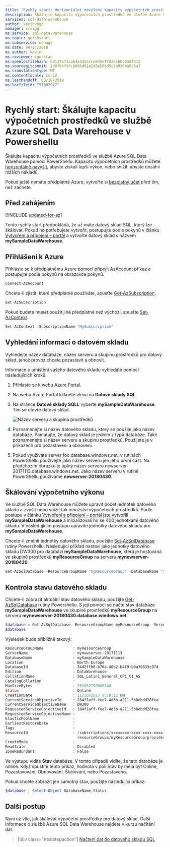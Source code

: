 ```yaml
---
title: 'Rychlý start: Horizontální navýšení kapacity výpočetních prostředků ve službě Azure SQL Data Warehouse – PowerShell | Dokumentace Microsoftu'
description: Škálujte kapacitu výpočetních prostředků ve službě Azure SQL Data Warehouse pomocí PowerShellu. Kapacitu výpočetních prostředků můžete horizontálně navýšit, abyste získali lepší výkon, nebo snížit, abyste dosáhli nižších nákladů.
services: sql-data-warehouse
author: kevinvngo
manager: craigg
ms.service: sql-data-warehouse
ms.topic: quickstart
ms.subservice: manage
ms.date: 04/17/2018
ms.author: kevin
ms.reviewer: igorstan
ms.openlocfilehash: bd137b71cab4a345afce835effd2ecb0c03df312
ms.sourcegitcommit: 2d0fb4f3fc8086d61e2d8e506d5c2b930ba525a7
ms.translationtype: MT
ms.contentlocale: cs-CZ
ms.lasthandoff: 03/18/2019
ms.locfileid: "57882977"
---
```

# <a name="quickstart-scale-compute-in-azure-sql-data-warehouse-in-powershell"></a>Rychlý start: Škálujte kapacitu výpočetních prostředků ve službě Azure SQL Data Warehouse v Powershellu

Škálujte kapacitu výpočetních prostředků ve službě Azure SQL Data Warehouse pomocí PowerShellu. Kapacitu výpočetních prostředků můžete [horizontálně navýšit](sql-data-warehouse-manage-compute-overview.md), abyste získali lepší výkon, nebo snížit, abyste dosáhli nižších nákladů.

Pokud ještě nemáte předplatné Azure, vytvořte si [bezplatný účet](https://azure.microsoft.com/free/) před tím, než začnete.

## <a name="before-you-begin"></a>Před zahájením

[!INCLUDE [updated-for-az](../../includes/updated-for-az.md)]

Tento rychlý start předpokládá, že už máte datový sklad SQL, který lze škálovat. Pokud ho potřebujete vytvořit, postupujte podle pokynů v článku [Vytvoření a připojení – portál](create-data-warehouse-portal.md) a vytvořte datový sklad s názvem **mySampleDataWarehouse**.

## <a name="log-in-to-azure"></a>Přihlášení k Azure

Přihlaste se k předplatnému Azure pomocí [připojit AzAccount](/powershell/module/az.accounts/connect-azaccount) příkaz a postupujte podle pokynů na obrazovce pokynů.

```powershell
Connect-AzAccount
```

Chcete-li zjistit, které předplatné používáte, spusťte [Get-AzSubscription](/powershell/module/az.accounts/get-azsubscription).

```powershell
Get-AzSubscription
```

Pokud budete muset použít jiné předplatné než výchozí, spusťte [Set-AzContext](/powershell/module/az.accounts/set-azcontext).

```powershell
Set-AzContext -SubscriptionName "MySubscription"
```

## <a name="look-up-data-warehouse-information"></a>Vyhledání informací o datovém skladu

Vyhledejte název databáze, název serveru a skupinu prostředků pro datový sklad, jehož provoz chcete pozastavit a obnovit.

Informace o umístění vašeho datového skladu vyhledáte pomocí následujících kroků.

1. Přihlaste se k webu [Azure Portal](https://portal.azure.com/).
2. Na webu Azure Portal klikněte vlevo na **Datové sklady SQL**.
3. Na stránce **Datové sklady SQLL** vyberte **mySampleDataWarehouse**. Tím se otevře datový sklad.

    ![Název serveru a skupina prostředků](media/pause-and-resume-compute-powershell/locate-data-warehouse-information.png)

4. Poznamenejte si název datového skladu, který se použije jako název databáze. Pamatujte, že datový sklad je jedním z typů databáze. Také poznamenejte si název serveru a skupinu prostředků. Použijete je v příkazech pro pozastavení a obnovení.
5. Pokud využíváte server foo.database.windows.net, v rutinách PowerShellu používejte jako název serveru jen jeho první část. Na předchozím obrázku je úplný název serveru newserver-20171113.database.windows.net. Jako název serveru v rutině PowerShellu používáme **newserver-20180430**.

## <a name="scale-compute"></a>Škálování výpočetního výkonu

Ve službě SQL Data Warehouse můžete upravit počet jednotek datového skladu a zvýšit nebo snížit tak množství výpočetních prostředků. Podle postupu v článku [Vytvoření a připojení – portál](create-data-warehouse-portal.md) jste vytvořili **mySampleDataWarehouse** a inicializovali ho se 400 jednotkami datového skladu. V následujícím postupu upravíte jednotky datového skladu pro **mySampleDataWarehouse**.

Chcete-li změnit jednotky datového skladu, použijte [Set-AzSqlDatabase](/powershell/module/az.sql/set-azsqldatabase) rutiny Powershellu. Následující příklad nastaví jako jednotky datového skladu DW300 pro databázi **mySampleDataWarehouse**, která je hostovaná ve skupině prostředků **myResourceGroup** na serveru **mynewserver-20180430**.

```Powershell
Set-AzSqlDatabase -ResourceGroupName "myResourceGroup" -DatabaseName "mySampleDataWarehouse" -ServerName "mynewserver-20171113" -RequestedServiceObjectiveName "DW300"
```

## <a name="check-data-warehouse-state"></a>Kontrola stavu datového skladu

Chcete-li zobrazit aktuální stav datového skladu, použijte [Get-AzSqlDatabase](/powershell/module/az.sql/get-azsqldatabase) rutiny Powershellu. S její pomocí se načte stav databáze **mySampleDataWarehouse** ve skupině prostředků **myResourceGroup** na serveru **mynewserver-20180430.database.windows.net**.

```powershell
$database = Get-AzSqlDatabase -ResourceGroupName myResourceGroup -ServerName mynewserver-20171113 -DatabaseName mySampleDataWarehouse
$database
```

Výsledek bude přibližně takový:

```powershell
ResourceGroupName             : myResourceGroup
ServerName                    : mynewserver-20171113
DatabaseName                  : mySampleDataWarehouse
Location                      : North Europe
DatabaseId                    : 34d2ffb8-b70a-40b2-b4f9-b0a39833c974
Edition                       : DataWarehouse
CollationName                 : SQL_Latin1_General_CP1_CI_AS
CatalogCollation              :
MaxSizeBytes                  : 263882790666240
Status                        : Online
CreationDate                  : 11/20/2017 9:18:12 PM
CurrentServiceObjectiveId     : 284f1aff-fee7-4d3b-a211-5b8ebdd28fea
CurrentServiceObjectiveName   : DW300
RequestedServiceObjectiveId   : 284f1aff-fee7-4d3b-a211-5b8ebdd28fea
RequestedServiceObjectiveName :
ElasticPoolName               :
EarliestRestoreDate           :
Tags                          :
ResourceId                    : /subscriptions/xxxxxxxx-xxxx-xxxx-xxxx-xxxxxxxxxxxx/
                                resourceGroups/myResourceGroup/providers/Microsoft.Sql/servers/mynewserver-20171113/databases/mySampleDataWarehouse
CreateMode                    :
ReadScale                     : Disabled
ZoneRedundant                 : False
```

Ve výstupu vidíte **Stav** databáze. V tomto případě vidíte, že tato databáze je online.  Když spustíte tento příkaz, hodnota v poli Stav by měla být Online, Pozastavování, Obnovování, Škálování, nebo Pozastaveno.

Pokud chcete zobrazit jen samotný stav, použijte následující příkaz:

```powershell
$database | Select-Object DatabaseName,Status
```

## <a name="next-steps"></a>Další postup
Nyní už víte, jak škálovat výpočetní prostředky pro datový sklad. Další informace o službě Azure SQL Data Warehouse najdete v kurzu načítání dat.

> [!div class="nextstepaction"]
>[Načtení dat do datového skladu SQL](load-data-from-azure-blob-storage-using-polybase.md)
